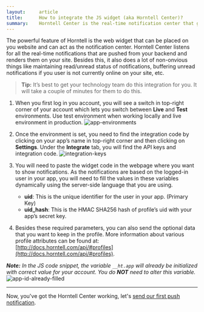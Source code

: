```yaml
---
layout:     article
title:      How to integrate the JS widget (aka Horntell Center)?
summary:    Horntell Center is the real-time notification center that gets embedded on your site.
---
```

The powerful feature of Horntell is the web widget that can be placed on you website and can act as the notification center. Horntell Center listens for all the real-time notifications that are pushed from your backend and renders them on your site. Besides this, it also does a lot of non-onvious things like maintaining read/unread status of notifications, buffering unread notifications if you user is not currently online on your site, etc.

> **Tip:** It’s best to get your technology team do this integration for you. It will take a couple of minutes for them to do this.

1. When you first log in you account, you will see a switch in top-right corner of your account which lets you switch between **Live** and **Test** environments. Use test environment when working locally and live environment in production.
	![app-environments]({{site.baseurl}}/images/environment-switch.png)

2. Once the environment is set, you need to find the integration code by clicking on your app’s name in top-right corner and then clicking on **Settings**. Under the **Integrate** tab, you will find the API keys and integration code.
	![integration-keys]({{site.baseurl}}/images/integration-keys.png)

3. You will need to paste the widget code in the webpage where you want to show notifications. As the notifications are based on the logged-in user in your app, you will need to fill the values in these variables dynamically using the server-side language that you are using.

	- **uid**: This is the unique identifier for the user in your app. (Primary Key)
	- **uid_hash**: This is the HMAC SHA256 hash of profile’s uid with your app’s secret key.

4. Besides these required parameters, you can also send the optional data that you want to keep in the profile. More information about various profile attributes can be found at: [http://docs.horntell.com/api/#profiles](http://docs.horntell.com/api/#profiles).

_**Note:** In the JS code snippet, the variable `__ht.app` will already be initialized with correct value for your account. You do **NOT** need to alter this variable._
	![app-id-already-filled]({{site.baseurl}}/images/app-id-already-filled.png)

***
Now, you've got the Horntell Center working, let's [send our first push notification]({{site.baseurl}}/articles/how-to-push-notifications-from-dashboard).